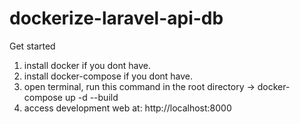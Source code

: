 # dockerize-laravel-api-db

Get started

1. install docker if you dont have. 
2. install docker-compose if you dont have.
3. open terminal, run this command in the root directory -> docker-compose up -d --build
4. access development web at: http://localhost:8000
